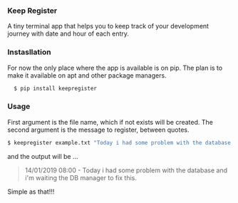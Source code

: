 ### Keep Register

A tiny terminal app that helps you to keep track of your development journey with date and hour of each entry.

### Instasllation

For now the only place where the app is available is on pip. The plan is to make it available on apt and other package managers.

```bash
  $ pip install keepregister
```

### Usage

First argument is the file name, which if not exists will be created. The second argument is the message to register, between quotes.

```bash
$ keepregister example.txt "Today i had some problem with the database and i'm waiting the DB manager to fix this."
```

and the output will be ...

> 14/01/2019 08:00 - Today i had some problem with the database and i'm waiting the DB manager to fix this.

Simple as that!!!
